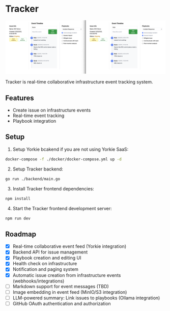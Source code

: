 # Tracker

![Showcase](./image/showcase.png)

Tracker is real-time collaborative infrastructure event tracking system.

## Features

- Create issue on infrastructure events
- Real-time event tracking
- Playbook integration

## Setup

1. Setup Yorkie bcakend if you are not using Yorkie SaaS:

```bash
docker-compose -f ./docker/docker-compose.yml up -d
```

2. Setup Tracker backend:

```bash
go run ./backend/main.go
```

3. Install Tracker frontend dependencies:
 
```bash
npm install
```

4. Start the Tracker frontend development server:

```bash
npm run dev
```

## Roadmap

- [x] Real-time collaborative event feed (Yorkie integration)
- [x] Backend API for issue management
- [x] Playbook creation and editing UI
- [x] Health check on infrastructure
- [x] Notification and paging system
- [x] Automatic issue creation from infrastructure events (webhooks/integrations)
- [ ] Markdown support for event messages (TBD)
- [ ] Image embedding in event feed (MinIO/S3 integration)
- [ ] LLM-powered summary: Link issues to playbooks (Ollama integration)
- [ ] GitHub OAuth authentication and authorization
